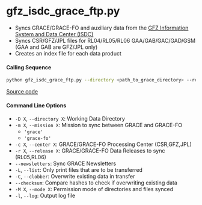 gfz_isdc_grace_ftp.py
=====================

 - Syncs GRACE/GRACE-FO and auxiliary data from the [GFZ Information System and Data Center (ISDC)](http://isdc.gfz-potsdam.de/grace-isdc/)
 - Syncs CSR/GFZ/JPL files for RL04/RL05/RL06 GAA/GAB/GAC/GAD/GSM (GAA and GAB are GFZ/JPL only)
 - Creates an index file for each data product

#### Calling Sequence
```bash
python gfz_isdc_grace_ftp.py --directory <path_to_grace_directory> --release RL06
```
[Source code](https://github.com/tsutterley/read-GRACE-harmonics/blob/main/scripts/gfz_isdc_grace_ftp.py)

#### Command Line Options
 - `-D X`, `--directory X`: Working Data Directory
 - `-m X`, `--mission X`: Mission to sync between GRACE and GRACE-FO
    * `'grace'`
    * `'grace-fo'`
 - `-c X`, `--center X`: GRACE/GRACE-FO Processing Center (CSR,GFZ,JPL)
 - `-r X`, `--release X`: GRACE/GRACE-FO Data Releases to sync (RL05,RL06)
 - `--newsletters`: Sync GRACE Newsletters
 - `-L`, `--list`: Only print files that are to be transferred
 - `-C`, `--clobber`: Overwrite existing data in transfer
 - `--checksum`: Compare hashes to check if overwriting existing data
 - `-M X`, `--mode X`: Permission mode of directories and files synced
 - `-l`, `--log`: Output log file
